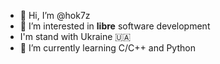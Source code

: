 - 👋 Hi, I’m @hok7z
- 👀 I’m interested in **libre** software development
- I'm stand with Ukraine 🇺🇦
- 🌱 I’m currently learning C/C++ and Python

<!---
hok7z/hok7z is a ✨ special ✨ repository because its `README.md` (this file) appears on your GitHub profile.
You can click the Preview link to take a look at your changes.
--->
